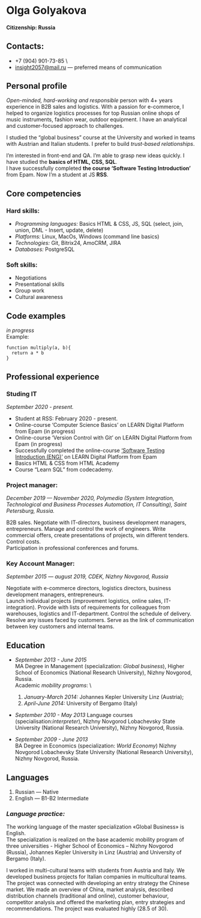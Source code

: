 # **Olga Golyakova**
#### Citizenship: Russia
## Contacts:
* +7 (904) 901-73-85 \
* insight2057@mail.ru — preferred means of communication
## Personal profile
_Open-minded, hard-working and responsible_ person with 4+ years experience in B2B sales and logistics. With a passion for e-commerce, I helped to organize logistics processes for top Russian online shops of music instruments, fashion wear, outdoor equipment. I have an analytical and customer-focused approach to challenges.

I studied the “global business” course at the University and worked in teams with Austrian and Italian students. I prefer to build _trust-based relationships_.

I’m interested in front-end and QA. I’m able to grasp new ideas quickly. I have studied the __basics of HTML, CSS, SQL__.\
I have successfully completed __the course ‘Software Testing Introduction’__ from Epam. Now I’m a student at JS __RSS__.
## Core competencies
### Hard skills:

* _Programming languages:_ Basics HTML & CSS, JS, SQL (select, join, union, DML - Insert, update, delete)
* _Platforms:_ Linux, MacOs, Windows (command line basics)
* _Technologies:_ Git, Bitrix24, AmoCRM, JIRA
* _Databases:_ PostgreSQL

### Soft skills:
* Negotiations
* Presentational skills
* Group work 
* Cultural awareness

## Code examples
_in progress_\
Example:
```
function multiply(a, b){
  return a * b
}
```
## Professional experience

### Studing IT
_September 2020 - present._

* Student at RSS: February 2020 - present.
* Online-course ‘Computer Science Basics’ on LEARN Digital Platform from Epam (in progress)
* Online-course ‘Version Control with Git’ on LEARN Digital Platform from Epam (in progress)
* Successfully completed the online-course [‘Software Testing Introduction (ENG)’](https://learn.epam.com/detailsPage?id=744c27ca-8961-409c-9f8b-5a906b552c5b) on LEARN Digital Platform from Epam
* Basics HTML & CSS from HTML Academy
* Course “Learn SQL” from codecademy.

### Project manager: 
_December 2019 — November 2020, Polymedia (System Integration, Technological and Business Processes Automation, IT Consulting), Saint Petersburg, Russia._

B2B sales. Negotiate with IT-directors, business development managers, entrepreneurs. Manage and control the work of engineers. Write commercial offers, create presentations of projects, win different tenders. Control costs.\
Participation in professional conferences and forums.

### Key Account Manager: 
_September 2015 — august 2019, CDEK, Nizhny Novgorod, Russia_

Negotiate with e-commerce directors, logistics directors, business development managers, entrepreneurs.\
Launch individual projects (improvement logistics, online sales, IT-integration). Provide with lists of requirements for colleagues from warehouses, logistics and IT-department. Control the schedule of delivery. Resolve any issues faced by customers. Serve as the link of communication between key customers and internal teams.

## Education

+ _September 2013 - June 2015_\
MA Degree in Management (specialization: _Global business_), 
Higher School of Economics (National Research University), Nizhny Novgorod, Russia.\
Academic *mobility programs*: \
  1. _January-March 2014:_ Johannes Kepler University Linz (Austria);
  2. _April-June 2014:_ University of Bergamo (Italy)  

+ _September 2010 - May 2013_
Language courses (specialisation:_interpreter_), Nizhny Novgorod Lobachevsky State University (National Research University), Nizhny Novgorod, Russia.  

+ _September 2009 - June 2013_  
BA Degree in Economics (specialization: _World Economy_)
Nizhny Novgorod Lobachevsky State University (National Research University), Nizhny Novgorod, Russia.  

## Languages 
1. Russian — Native
2. English — B1-B2 Intermediate 

### *Language practice:*
The working language of the master specialization «Global Business» is English. \
The specialization is realized on the base academic mobility program of three universities - Higher School of Economics – Nizhny Novgorod (Russia), Johannes Kepler University in Linz (Austria) and University of Bergamo (Italy).

I worked in multi-cultural teams with students from Austria and Italy. We developed business projects for Italian companies in multicultural teams. The project was connected with developing an entry strategy the Chinese market. We made an overview of China, market analysis, described distribution channels (traditional and online), customer behaviour, competitor analysis and offered the marketing plan, entry strategies and recommendations. The project was evaluated highly (28.5 of 30).